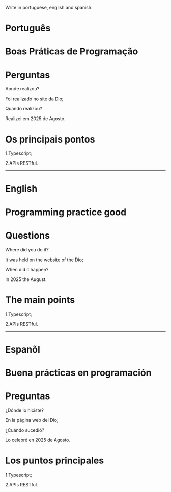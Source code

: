 Write in portuguese, english and spanish.

#  Português

# Boas Práticas de Programação



# Perguntas

Aonde realizou?

Foi realizado no site da Dio;

Quando realizou?

Realizei em 2025 de Agosto.

# Os principais pontos


1.Typescript;

2.APIs RESTful.

--------------------------------------------------------------------------------------------------------------------------------

# English

# Programming practice good


# Questions

Where did you do it?

It was held on the website of the Dio; 

When did it happen?

In 2025 the August.

# The main points

1.Typescript;

2.APIs RESTful.

--------------------------------------------------------------------------------------------------------------------------------

# Espanõl

# Buena prácticas en programación


# Preguntas

¿Dónde lo hiciste?

En la página web del Dio;

¿Cuándo sucedió?

Lo celebré en 2025 de Agosto.

# Los puntos principales

1.Typescript;

2.APIs RESTful.





